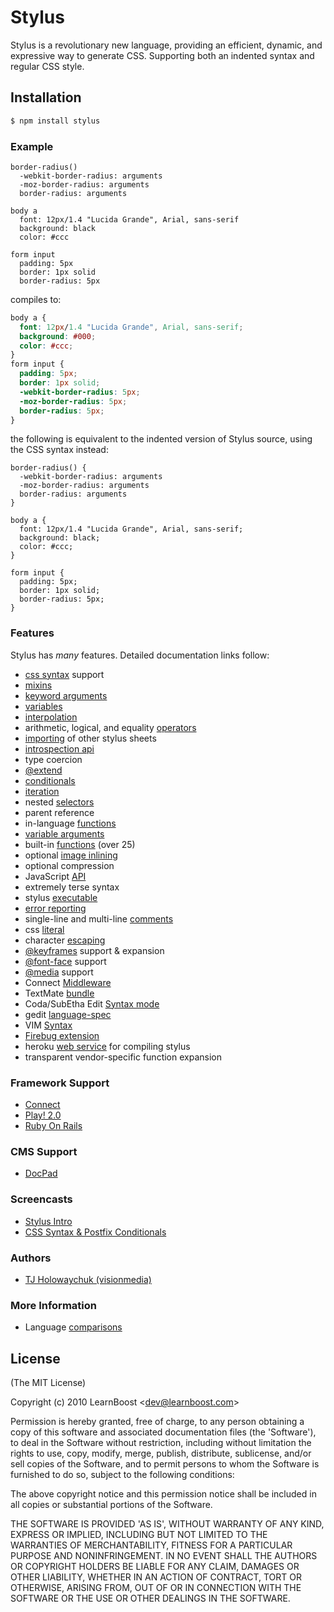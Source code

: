# Stylus

 Stylus is a revolutionary new language, providing an efficient, dynamic, and expressive way to generate CSS. Supporting both an indented syntax and regular CSS style.

## Installation

```bash
$ npm install stylus
```

### Example

```
border-radius()
  -webkit-border-radius: arguments
  -moz-border-radius: arguments
  border-radius: arguments

body a
  font: 12px/1.4 "Lucida Grande", Arial, sans-serif
  background: black
  color: #ccc

form input
  padding: 5px
  border: 1px solid
  border-radius: 5px
```

compiles to:

```css
body a {
  font: 12px/1.4 "Lucida Grande", Arial, sans-serif;
  background: #000;
  color: #ccc;
}
form input {
  padding: 5px;
  border: 1px solid;
  -webkit-border-radius: 5px;
  -moz-border-radius: 5px;
  border-radius: 5px;
}
```

the following is equivalent to the indented version of Stylus source, using the CSS syntax instead:

```
border-radius() {
  -webkit-border-radius: arguments
  -moz-border-radius: arguments
  border-radius: arguments
}

body a {
  font: 12px/1.4 "Lucida Grande", Arial, sans-serif;
  background: black;
  color: #ccc;
}

form input {
  padding: 5px;
  border: 1px solid;
  border-radius: 5px;
}
```

### Features

 Stylus has _many_ features.  Detailed documentation links follow:

  - [css syntax](/LearnBoost/stylus/blob/master/docs/css-style.md) support
  - [mixins](/LearnBoost/stylus/blob/master/docs/mixins.md)
  - [keyword arguments](/LearnBoost/stylus/blob/master/docs/kwargs.md)
  - [variables](/LearnBoost/stylus/blob/master/docs/variables.md)
  - [interpolation](/LearnBoost/stylus/blob/master/docs/interpolation.md)
  - arithmetic, logical, and equality [operators](/LearnBoost/stylus/blob/master/docs/operators.md)
  - [importing](/LearnBoost/stylus/blob/master/docs/import.md) of other stylus sheets
  - [introspection api](/LearnBoost/stylus/blob/master/docs/introspection.md)
  - type coercion
  - [@extend](/LearnBoost/stylus/blob/master/docs/extend.md)
  - [conditionals](/LearnBoost/stylus/blob/master/docs/conditionals.md)
  - [iteration](/LearnBoost/stylus/blob/master/docs/iteration.md)
  - nested [selectors](/LearnBoost/stylus/blob/master/docs/selectors.md)
  - parent reference
  - in-language [functions](/LearnBoost/stylus/blob/master/docs/functions.md)
  - [variable arguments](/LearnBoost/stylus/blob/master/docs/vargs.md)
  - built-in [functions](/LearnBoost/stylus/blob/master/docs/bifs.md) (over 25)
  - optional [image inlining](/LearnBoost/stylus/blob/master/docs/functions.url.md)
  - optional compression
  - JavaScript [API](/LearnBoost/stylus/blob/master/docs/js.md)
  - extremely terse syntax
  - stylus [executable](/LearnBoost/stylus/blob/master/docs/executable.md)
  - [error reporting](/LearnBoost/stylus/blob/master/docs/error-reporting.md)
  - single-line and multi-line [comments](/LearnBoost/stylus/blob/master/docs/comments.md)
  - css [literal](/LearnBoost/stylus/blob/master/docs/literal.md)
  - character [escaping](/LearnBoost/stylus/blob/master/docs/escape.md)
  - [@keyframes](/LearnBoost/stylus/blob/master/docs/keyframes.md) support & expansion
  - [@font-face](/LearnBoost/stylus/blob/master/docs/font-face.md) support
  - [@media](/LearnBoost/stylus/blob/master/docs/media.md) support
  - Connect [Middleware](/LearnBoost/stylus/blob/master/docs/middleware.md)
  - TextMate [bundle](/LearnBoost/stylus/blob/master/docs/textmate.md)
  - Coda/SubEtha Edit [Syntax mode](https://github.com/atljeremy/Stylus.mode)
  - gedit [language-spec](/LearnBoost/stylus/blob/master/docs/gedit.md)
  - VIM [Syntax](https://github.com/wavded/vim-stylus)
  - [Firebug extension](/LearnBoost/stylus/blob/master/docs/firebug.md)
  - heroku [web service](http://styl.heroku.com) for compiling stylus
  - transparent vendor-specific function expansion

### Framework Support

   - [Connect](/LearnBoost/stylus/blob/master/docs/middleware.md)
   - [Play! 2.0](https://github.com/knuton/play-stylus)
   - [Ruby On Rails](https://github.com/lucasmazza/ruby-stylus)

### CMS Support

   - [DocPad](https://github.com/bevry/docpad)

### Screencasts

  - [Stylus Intro](http://screenr.com/bNY)
  - [CSS Syntax & Postfix Conditionals](http://screenr.com/A8v)

### Authors

  - [TJ Holowaychuk (visionmedia)](http://github.com/visionmedia)

### More Information

  - Language [comparisons](/LearnBoost/stylus/blob/master/docs/compare.md)

## License 

(The MIT License)

Copyright (c) 2010 LearnBoost &lt;dev@learnboost.com&gt;

Permission is hereby granted, free of charge, to any person obtaining
a copy of this software and associated documentation files (the
'Software'), to deal in the Software without restriction, including
without limitation the rights to use, copy, modify, merge, publish,
distribute, sublicense, and/or sell copies of the Software, and to
permit persons to whom the Software is furnished to do so, subject to
the following conditions:

The above copyright notice and this permission notice shall be
included in all copies or substantial portions of the Software.

THE SOFTWARE IS PROVIDED 'AS IS', WITHOUT WARRANTY OF ANY KIND,
EXPRESS OR IMPLIED, INCLUDING BUT NOT LIMITED TO THE WARRANTIES OF
MERCHANTABILITY, FITNESS FOR A PARTICULAR PURPOSE AND NONINFRINGEMENT.
IN NO EVENT SHALL THE AUTHORS OR COPYRIGHT HOLDERS BE LIABLE FOR ANY
CLAIM, DAMAGES OR OTHER LIABILITY, WHETHER IN AN ACTION OF CONTRACT,
TORT OR OTHERWISE, ARISING FROM, OUT OF OR IN CONNECTION WITH THE
SOFTWARE OR THE USE OR OTHER DEALINGS IN THE SOFTWARE.

